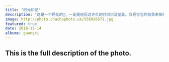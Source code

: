 ```yaml
---
title: "时光印记"
description: "这是一个钙化的🐚，一定是经历过许久的时间沉淀至此。我把它当作前景来拍摄前方的海景。远处的天空在我等待了3天后只出现了这么一点红霞。长曝光使得海水雾化，令人平静。"
image: http://photo.chachaphoto.uk/556926671.jpg
featured: true
date: 2018-12-14
albums: guangxi
---
```


## This is the full description of the photo.
